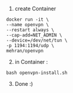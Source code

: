 1) create Container

```
docker run -it \
--name openvpn \
--restart always \
--cap-add=NET_ADMIN \
--device=/dev/net/tun \
-p 1194:1194/udp \
mehran/openvpn
 ```
2) in Container :
```
bash openvpn-install.sh
```
3) Done :)
